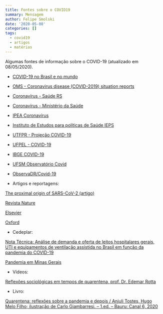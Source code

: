 ```yaml
---
title: Fontes sobre o COVID19
summary: Mensagem
author: Felipe Smolski
date: '2020-05-08'
categories: []
tags:
  - covid19
  - artigos
  - matérias
---
```



Algumas fontes de informação sobre o COVID-19 (atualizado em
08/05/2020).

-   [COVID-19 no Brasil e no mundo](https://smolski.github.io/covid19/)

-   [OMS - Coronavirus disease (COVID-2019) situation
    reports](https://www.who.int/emergencies/diseases/novel-coronavirus-2019/situation-reports)

-   [Coronavírus - Saúde RS](https://saude.rs.gov.br/coronavirus)

-   [Coronavírus - Ministério da
    Saúde](https://coronavirus.saude.gov.br/)

-   [IPEA Coronavírus](https://www.ipea.gov.br/coronavirus/)

-   [Instituto de Estudos para políticas de Saúde
    IEPS](https://ieps.org.br/)

-   [UTFPR - Projeção
    COVID-19](https://covid.sh.utfpr.edu.br/projecao-covid-19/)

-   [UFPEL - COVID-19](https://wp.ufpel.edu.br/covid19/)

-   [IBGE COVID-19](https://covid19.ibge.gov.br/)

-   [UFSM Observatório Covid](https://www.ufsm.br/coronavirus/observatorio/)
    
-   [ObservaDR/Covid-19](http://observadr.org.br/portal/observadr-covid-19/)

-   Artigos e reportagens:

[The proximal origin of SARS-CoV-2
(artigo)](https://www.nature.com/articles/s41591-020-0820-9?fbclid=IwAR2VG_mN3ELvvlohyDQgfNXjMP8cd0BCAN2HgIESaH9MzglCv0r_27AFZec)

[Revista Nature](https://www.nature.com/collections/hajgidghjb)

[Elsevier](https://www.elsevier.com/connect/coronavirus-information-center)

[Oxford](https://academic.oup.com/journals/pages/coronavirus)

-   Cedeplar:

[Nota Técnica: Análise de demanda e oferta de leitos hospitalares
gerais, UTI e equipamentos de ventilação assistida no Brasil em função
da pandemia do
COVID-19](https://geesc.cedeplar.ufmg.br/wp-content/uploads/2020/03/Nota-tecnica-final-COVID-19-revisado2.pdf)

[Pandemia em Minas
Gerais](https://geesc.cedeplar.ufmg.br/pandemia-por-covid-19-em-minas-gerais-atualizado/)

- Vídeos:

[Reflexões sociológicas em tempos de quarentena, prof. Dr. Edemar Rotta](https://www.youtube.com/watch?v=T46BfiyiPLQ&feature=youtu.be)

- Livro:

[Quarentena: reflexões sobre a pandemia e depois / Anjuli Tostes, Hugo Melo Filho; ilustração de Carlo Giambarresi. – 1.ed. – Bauru: Canal 6, 2020](http://editorapraxis.com.br/quarentena/ebook_quarentena_1ed_2020.pdf)
